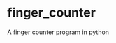 # finger_counter

<!--
#groups
Computer Vision

#languages
Python

#frames and libs
OpenCV

-->

A finger counter program in python
